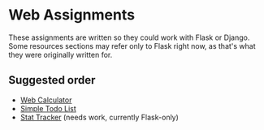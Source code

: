 # Web Assignments

These assignments are written so they could work with Flask or Django. Some resources sections may refer only to Flask right now, as that's what they were originally written for.

## Suggested order

* [Web Calculator](web-calculator)
* [Simple Todo List](simple-todo-list)
* [Stat Tracker](stat-tracker) (needs work, currently Flask-only)